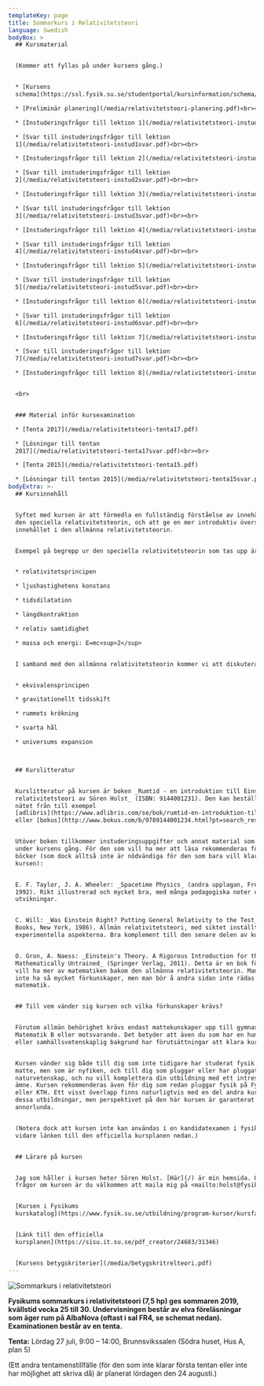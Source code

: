 ```yaml
---
templateKey: page
title: Sommarkurs i Relativitetsteori
language: Swedish
bodyBox: >
  ## Kursmaterial


  (Kommer att fyllas på under kursens gång.)


  * [Kursens
  schema](https://ssl.fysik.su.se/studentportal/kursinformation/schema/makepdf.php?kurs=FK1018)

  * [Preliminär planering](/media/relativitetsteori-planering.pdf)<br><br>

  * [Instuderingsfrågor till lektion 1](/media/relativitetsteori-instud1.pdf)

  * [Svar till instuderingsfrågor till lektion
  1](/media/relativitetsteori-instud1svar.pdf)<br><br>

  * [Instuderingsfrågor till lektion 2](/media/relativitetsteori-instud2.pdf)

  * [Svar till instuderingsfrågor till lektion
  2](/media/relativitetsteori-instud2svar.pdf)<br><br>

  * [Instuderingsfrågor till lektion 3](/media/relativitetsteori-instud3.pdf)

  * [Svar till instuderingsfrågor till lektion
  3](/media/relativitetsteori-instud3svar.pdf)<br><br>

  * [Instuderingsfrågor till lektion 4](/media/relativitetsteori-instud4.pdf)

  * [Svar till instuderingsfrågor till lektion
  4](/media/relativitetsteori-instud4svar.pdf)<br><br>

  * [Instuderingsfrågor till lektion 5](/media/relativitetsteori-instud5.pdf)

  * [Svar till instuderingsfrågor till lektion
  5](/media/relativitetsteori-instud5svar.pdf)<br><br>

  * [Instuderingsfrågor till lektion 6](/media/relativitetsteori-instud6.pdf)

  * [Svar till instuderingsfrågor till lektion
  6](/media/relativitetsteori-instud6svar.pdf)<br><br>

  * [Instuderingsfrågor till lektion 7](/media/relativitetsteori-instud7.pdf)

  * [Svar till instuderingsfrågor till lektion
  7](/media/relativitetsteori-instud7svar.pdf)<br><br>

  * [Instuderingsfrågor till lektion 8](/media/relativitetsteori-instud8.pdf)


  <br>


  ### Material inför kursexamination

  * [Tenta 2017](/media/relativitetsteori-tenta17.pdf)

  * [Lösningar till tentan
  2017](/media/relativitetsteori-tenta17svar.pdf)<br><br>

  * [Tenta 2015](/media/relativitetsteori-tenta15.pdf)

  * [Lösningar till tentan 2015](/media/relativitetsteori-tenta15svar.pdf)
bodyExtra: >-
  ## Kursinnehåll


  Syftet med kursen är att förmedla en fullständig förståelse av innehållet i
  den speciella relativitetsteorin, och att ge en mer introduktiv översikt av
  innehållet i den allmänna relativitetsteorin. 


  Exempel på begrepp ur den speciella relativitetsteorin som tas upp är 


  * relativitetsprincipen

  * ljushastighetens konstans

  * tidsdilatation

  * längdkontraktion

  * relativ samtidighet

  * massa och energi: E=mc<sup>2</sup>


  I samband med den allmänna relativitetsteorin kommer vi att diskutera 


  * ekvivalensprincipen

  * gravitationellt tidsskift

  * rummets krökning

  * svarta hål

  * universums expansion



  ## Kurslitteratur


  Kurslitteratur på kursen är boken _Rumtid - en introduktion till Einsteins
  relativitetsteori av Sören Holst_ (ISBN: 9144001231). Den kan beställas via
  nätet från till exempel
  [adlibris](https://www.adlibris.com/se/bok/rumtid-en-introduktion-till-einsteins-relativitetsteori-9789144001234)
  eller [bokus](http://www.bokus.com/b/9789144001234.html?pt=search_result). 


  Utöver boken tillkommer instuderingsuppgifter och annat material som delas ut
  under kursens gång. För den som vill ha mer att läsa rekommenderas följande
  böcker (som dock alltså inte är nödvändiga för den som bara vill klara av
  kursen): 


  E. F. Taylor, J. A. Wheeler: _Spacetime Physics_ (andra upplagan, Freeman,
  1992). Rikt illustrerad och mycket bra, med många pedagogiska noter och
  utvikningar. 


  C. Will: _Was Einstein Right? Putting General Relativity to the Test_ (Basic
  Books, New York, 1986). Allmän relativitetsteori, med siktet inställt på de
  experimentella aspekterna. Bra komplement till den senare delen av kursen. 


  O. Gron, A. Naess: _Einstein's Theory. A Rigorous Introduction for the
  Mathematically Untrained_ (Springer Verlag, 2011). Detta är en bok för den som
  vill ha mer av matematiken bakom den allmänna relativitetsteorin. Man behöver
  inte ha så mycket förkunskaper, men man bör å andra sidan inte rädas
  matematik. 


  ## Till vem vänder sig kursen och vilka förkunskaper krävs?


  Förutom allmän behörighet krävs endast mattekunskaper upp till gymnasiets
  Matematik B eller motsvarande. Det betyder att även du som har en humanistisk
  eller samhällsvetenskaplig bakgrund har förutsättningar att klara kursen. 


  Kursen vänder sig både till dig som inte tidigare har studerat fysik och
  matte, men som är nyfiken, och till dig som pluggar eller har pluggat
  naturvetenskap, och nu vill komplettera din utbildning med ett intressant
  ämne. Kursen rekommenderas även för dig som redan pluggar fysik på Fysikum
  eller KTH. Ett visst överlapp finns naturligtvis med en del andra kurser på
  dessa utbildningar, men perspektivet på den här kursen är garanterat
  annorlunda. 


  (Notera dock att kursen inte kan användas i en kandidatexamen i fysik. Se
  vidare länken till den officiella kursplanen nedan.) 


  ## Lärare på kursen


  Jag som håller i kursen heter Sören Holst. [Här](/) är min hemsida. Om du har
  frågor om kursen är du välkommen att maila mig på <mailto:holst@fysik.su.se> 


  [Kursen i Fysikums
  kurskatalog](https://www.fysik.su.se/utbildning/program-kurser/kursfakta-och-scheman?kurs=FK1018)


  [Länk till den officiella
  kursplanen](https://sisu.it.su.se/pdf_creator/24683/31346)


  [Kursens betygskriterier](/media/betygskritrelteori.pdf)
---
```

![Sommarkurs i relativitetsteori](/media/grav_lens150914.jpg)

**Fysikums sommarkurs i relativitetsteori (7,5 hp) ges sommaren 2019, kvällstid vecka 25 till 30. Undervisningen består av elva föreläsningar som äger rum på AlbaNova (oftast i sal FR4, se schemat nedan). Examinationen består av en tenta.**

**Tenta:**
Lördag 27 juli, 9:00 – 14:00,
Brunnsvikssalen (Södra huset, Hus A, plan 5)

(Ett andra tentamenstillfälle (för den som inte klarar första tentan eller inte har möjlighet att skriva då) är planerat lördagen den 24 augusti.)

<!--

<br>

**<font color="red">OBS: Lektion 4 och 5 (måndag den 1 juli och onsdag den 3 juli) äger rum i sal FD5 på AlbaNova. (Du hittar salen till höger alldeles efter rotundan innanför huvudentrén.)</font>**

-->

